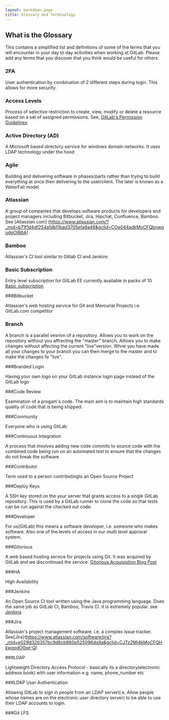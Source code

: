 ```yaml
---
layout: markdown_page
title: Glossary and Terminology
---
```


## What is the Glossary

This contains a simplified list and definitions of some of the terms that you will encounter in your day to day activities when working at GitLab.
Please add any terms that you discover that you think would be useful for others

### 2FA

User authentication by combination of 2 different steps during login. This allows for more security.

### Access Levels

Process of selective restriction to create, view, modify or delete a resource based on a set of assigned permissions.
See, [GitLab's Permission Guidelines](http://doc.gitlab.com/ce/permissions/permissions.html)

### Active Directory (AD)

A Microsoft based directory service for windows domain networks. It uses LDAP technology under the hood

### Agile

Building and delivering software in phases/parts rather than trying to build everything at once then delivering to the user/client. The later is known as a WaterFall model

### Atlassian

A group of companies that develops software products for developers and project managers including Bitbucket, Jira, Hipchat, Confluence, Bamboo. See [Atlassian.com] (https://www.atlassian.com/?_mid=b71f1d4df254a1db11bad3705efa8a46&gclid=COe044adkMoCFQbnwgodgOIB6A)

### Bamboo

Atlassian's CI tool similar to Gitlab CI and Jenkins

### Basic Subscription

Entry level subscription for GitLab EE currently available in packs of 10 [Basic subscription](https://about.gitlab.com/pricing/)

###Bitbucket 

Atlassian's web hosting service for Git and Mercurial Projects i.e. GitLab.com competitor

### Branch

A branch is a parallel vesrion of a repository. Allows you to work on the repository without you affrecting the "master" branch. Alllows you to make changes without affecting the current "live"version. Whne you have made all your changes to your branch you can then merge to the master and to make the changes fo "live".

###Branded Login

Having your own logo on your GitLab instance login page instead of the GitLab logo

###Code Review

Examination of a progam's code. The main aim is to maintain high standards quality of code that is being shipped.

###Community

Everyone who is using GitLab

###Continuous Integration

A process that involves adding new code commits to source code with the combined code being run on an automated test to ensure that the changes do not break the software

###Contributor

Term used to a person contributingto an Open Source Project

###Deploy Keys

A SSH key stored on the your server that grants access to a single GitLab repository. This is used by a GitLab runner to clone the code so that tests can be run against the checked out code.

###Developer 

For us(GitLab) this means a software developer, i.e. someone who makes software. Also one of the levels of access in our multi level approval system.

###Gitorious

A web based hosting service for projects using Git. It was acquired by GitLab and we discontinued the service. [Gitorious Acquisistion Blog Post](https://about.gitlab.com/2015/03/03/gitlab-acquires-gitorious/)

###HA

High Availability

###Jenkins

An Open Source CI tool written using the Java programming language. Does the same job as GitLab CI, Bamboo, Travis CI. It is extremely popular. see [Jenkins](https://jenkins-ci.org/)

###Jira

Atlassian's project management software. i.e. a complex issue tracker. See[Jira}(https://www.atlassian.com/software/jira?_mid=e029d32d357bc9d6cb860e525096da9a&gclid=CJTz2Mj4kMoCFQHkwgodO0wI-Q)

###LDAP

Lightweight Directory Access Protocol - basically its a directory(electronic address book) with user information e.g. name, phone_number etc


###LDAP User Authentication

Allowing GitLab to sign in people from an LDAP server(i.e. Allow people whose names are on the electronic user directory server) to be able to use their LDAP accounts to login.


###Git LFS



